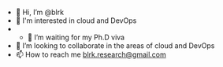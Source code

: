- 👋 Hi, I’m @blrk
- 👀 I'm interested in cloud and DevOps
- - 🌱 I’m waiting for my Ph.D viva
- 💞️ I’m looking to collaborate in the areas of cloud and DevOps
- 📫 How to reach me blrk.research@gmail.com

<!---
blrk/blrk is a ✨ special ✨ repository because its `README.md` (this file) appears on your GitHub profile.
You can click the Preview link to take a look at your changes.
--->

